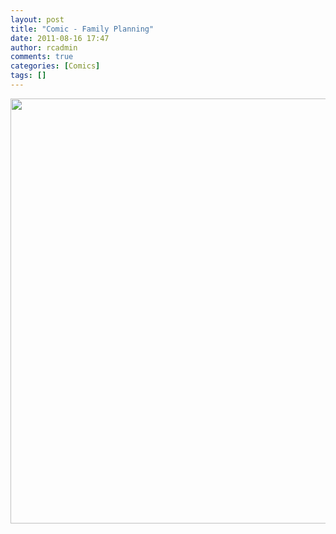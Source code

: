 ```yaml
---
layout: post
title: "Comic - Family Planning"
date: 2011-08-16 17:47
author: rcadmin
comments: true
categories: [Comics]
tags: []
---
```

<a href="http://bitsmack.com/comics/2011/08/16/comic-family-planning/"><img src="http://dl.bitsmack.com/uploads/2011/08/20110816.jpg" alt="" title="Ok, you head to the store and rent Cooking Mama. I'm going to get my Giga Pet out of storage." width="680" height="680" class="alignnone size-full wp-image-2262" /></a>
